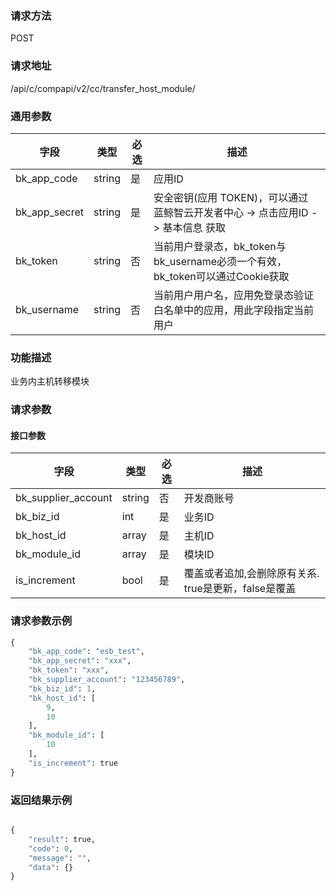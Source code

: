
### 请求方法

POST


### 请求地址

/api/c/compapi/v2/cc/transfer_host_module/


### 通用参数

| 字段 | 类型 | 必选 |  描述 |
|-----------|------------|--------|------------|
| bk_app_code  |  string    | 是 | 应用ID     |
| bk_app_secret|  string    | 是 | 安全密钥(应用 TOKEN)，可以通过 蓝鲸智云开发者中心 -> 点击应用ID -> 基本信息 获取 |
| bk_token     |  string    | 否 | 当前用户登录态，bk_token与bk_username必须一个有效，bk_token可以通过Cookie获取 |
| bk_username  |  string    | 否 | 当前用户用户名，应用免登录态验证白名单中的应用，用此字段指定当前用户 |


### 功能描述

业务内主机转移模块

### 请求参数



#### 接口参数

| 字段      |  类型      | 必选   |  描述      |
|-----------|------------|--------|------------|
| bk_supplier_account | string     | 否     | 开发商账号 |
| bk_biz_id     |  int     | 是     | 业务ID |
| bk_host_id    |  array   | 是     | 主机ID |
| bk_module_id  |  array   | 是     | 模块ID |
| is_increment  |  bool    | 是     | 覆盖或者追加,会删除原有关系. true是更新，false是覆盖 |

### 请求参数示例

```python
{
    "bk_app_code": "esb_test",
    "bk_app_secret": "xxx",
    "bk_token": "xxx",
    "bk_supplier_account": "123456789",
    "bk_biz_id": 1,
    "bk_host_id": [
        9,
        10
    ],
    "bk_module_id": [
        10
    ],
    "is_increment": true
}
```

### 返回结果示例

```python

{
    "result": true,
    "code": 0,
    "message": "",
    "data": {}
}
```